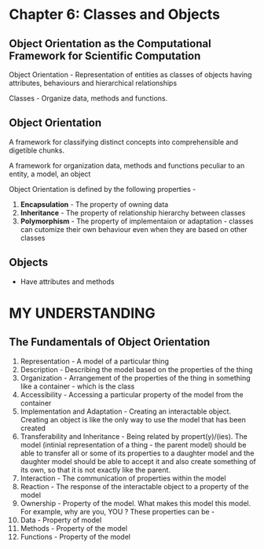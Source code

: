 # Chapter 6: Classes and Objects

## Object Orientation as the Computational Framework for Scientific Computation

Object Orientation - Representation of entities as classes of objects having attributes, behaviours and hierarchical relationships

Classes - Organize data, methods and functions.

## Object Orientation

 A framework for classifying distinct concepts into comprehensible and digetible chunks.
 
 A framework for organization data, methods and functions peculiar to an entity, a model, an object
 
 Object Orientation is defined by the following properties - 
 
 1. **Encapsulation** - The property of owning data
 2. **Inheritance** - The property of relationship hierarchy between classes
 3. **Polymorphism** - The property of implementaion or adaptation - classes can cutomize their own behaviour even when they are based on other classes

## Objects

- Have attributes and methods

# MY UNDERSTANDING

## The Fundamentals of Object Orientation

1. Representation - A model of a particular thing
2. Description - Describing the model based on the properties of the thing
3. Organization - Arrangement of the properties of the thing in something like a container - which is the class
4. Accessibility - Accessing a particular property of the model from the container
5. Implementation and Adaptation - Creating an interactable object. Creating an object is like the only way to use the model that has been created
6. Transferability and Inheritance - Being related by propert(y)/(ies). The model (intinial representation of a thing - the parent model) should be able to transfer all or some of its properties to a daughter model and the daughter model should be able to accept it and also create something of its own, so that it is not exactly like the parent.
7. Interaction - The communication of properties within the model
8. Reaction - The response of the interactable object to a property of the model
9.  Ownership - Property of the model. What makes this model this model. For example, why are you, YOU ? These properties can be - 
10.  Data - Property of model
11.  Methods - Property of the model
12.  Functions - Property of the model




